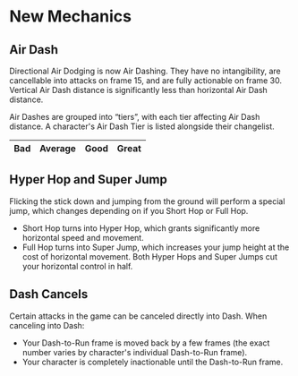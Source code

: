# New Mechanics

## Air Dash

Directional Air Dodging is now Air Dashing. They have no intangibility, are cancellable into attacks on frame 15, and are fully actionable on frame 30. Vertical Air Dash distance is significantly less than horizontal Air Dash distance.

Air Dashes are grouped into “tiers”, with each tier affecting Air Dash distance. A character's Air Dash Tier is listed alongside their changelist.

<datatable>

| Bad | Average | Good | Great |
|:---:|:-------:|:----:|:-----:|

</datatable>

## Hyper Hop and Super Jump

Flicking the stick down and jumping from the ground will perform a special jump, which changes depending on if you Short Hop or Full Hop.
* Short Hop turns into Hyper Hop, which grants significantly more horizontal speed and movement.
* Full Hop turns into Super Jump, which increases your jump height at the cost of horizontal movement.
Both Hyper Hops and Super Jumps cut your horizontal control in half.

## Dash Cancels

Certain attacks in the game can be canceled directly into Dash. When canceling into Dash:
* Your Dash-to-Run frame is moved back by a few frames (the exact number varies by character's individual Dash-to-Run frame).
* Your character is completely inactionable until the Dash-to-Run frame.